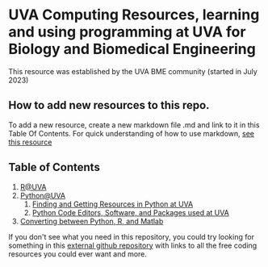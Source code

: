 # UVA Computing Resources, learning and using programming at UVA for Biology and Biomedical Engineering
This resource was established by the UVA BME community (started in July 2023)

## How to add new resources to this repo.
To add a new resource, create a new markdown file .md and link to it in this Table Of Contents. 
For quick understanding of how to use markdown, [see this resource](https://www.markdownguide.org/cheat-sheet/)

## Table of Contents
1. [R@UVA](R_Resources/R_at_UVA.md)
2. [Python@UVA](Python_Resources)
     1. [Finding and Getting Resources in Python at UVA](Python_Resources/Python_at_UVA.md)
     2. [Python Code Editors, Software, and Packages used at UVA](Python_Resources/Python_Software_and_Packages.md)
3. [Converting between Python, R, and Matlab](Platform_Conversion_Table.md)



If you don't see what you need in this repository, you could try looking for something in this [external github repository](https://github.com/EbookFoundation/free-programming-books) with links to all the free coding resources you could ever want and more.
